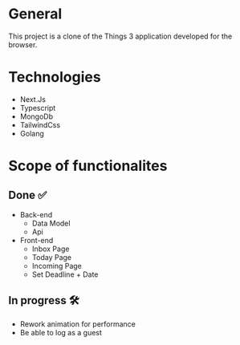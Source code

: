 # General

This project is a clone of the Things 3 application developed for the browser.

# Technologies

- Next.Js
- Typescript
- MongoDb
- TailwindCss
- Golang

# Scope of functionalites

## Done ✅

- Back-end
  - Data Model
  - Api
- Front-end
  - Inbox Page
  - Today Page
  - Incoming Page
  - Set Deadline + Date

## In progress 🛠️

- Rework animation for performance
- Be able to log as a guest
